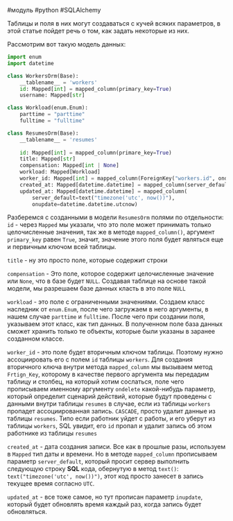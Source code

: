 #модуль #python #SQLAlchemy 

Таблицы и поля в них могут создаваться с кучей всяких параметров, в этой статье пойдет речь о том, как задать некоторые из них.

Рассмотрим вот такую модель данных:
```Python
import enum  
import datetime

class WorkersOrm(Base):  
    __tablename__ = 'workers'  
    id: Mapped[int] = mapped_column(primary_key=True)  
    username: Mapped[str]

class Workload(enum.Enum):  
    parttime = "parttime"  
    fulltime = "fulltime"

class ResumesOrm(Base):  
    __tablename__ = 'resumes'  
  
    id: Mapped[int] = mapped_column(primare_key=True)  
    title: Mapped[str]  
    compensation: Mapped[int | None]  
    workload: Mapped[Workload]  
    worker_id: Mapped[int] = mapped_column(ForeignKey("workers.id", ondelete="CASCADE"))  
    created_at: Mapped[datetime.datetime] = mapped_column(server_default=text("timezone('utc', now())"))  
    updated_at: Mapped[datetime.datetime] = mapped_column(  
        server_default=text("timezone('utc', now())"),  
        onupdate=datetime.datetime.utcnow)
```
Разберемся с созданными в модели `ResumesOrm` полями по отдельности:
`id` - через `Mapped` мы указали, что это поле может принимать только целочисленные значения, так же в методе `mapped_column()`, аргумент `primary_key` равен `True`, значит, значение этого поля будет являться еще и первичным ключом всей таблицы.

`title` - ну это просто поле, которые содержит строки

`compensation` - Это поле, которое содержит целочисленные значение или `None`, что в базе будет `NULL`. Создавая таблице на основе такой модели, мы разрешаем базе данных класть в это поле `NULL`

`workload` - это поле с ограниченными значениями. Создаем класс наследник от `enum.Enum`, после чего загружаем в него аргументы, в нашем случае `parttime` и `fulltime`. После чего при создании поля, указываем этот класс, как тип данных. В полученном поле база данных сможет хранить только те объекты, которые были указаны в заранее созданном классе. 

`worker_id` - это поле будет вторичным ключом таблицы. Поэтому нужно ассоциировать его с полем `id` таблицы `workers`. Для создания вторичного ключа внутри метода `mapped_column` мы вызываем метод `Frtign_Key`, которому в качестве первого аргумента мы передадим таблицу и столбец, на который хотим сослаться, поле чего прописываем именному аргументу `ondelete` какой-нибудь параметр, который определит сценарий действий, которые будут проведены с данными внутри таблицы `resumes` в случае, если из таблицы `workers` пропадет ассоциированная запись. `CASCADE`, просто удалит данные из таблицы `resumes`. Типо если работник уйдет с работы, и его уберут из таблицы `workers`, SQL увидит, его `id` пропал и удалит  запись об этом работнике из таблицы `resumes`

`created_at` - дата создания записи. Все как в прошлые разы,  используем в `Mapped` тип даты и времени. Но в методе `mapped_column` прописываем параметр `server_default`, который просит сервер  выполнить следующую строку **SQL** кода, обернутую в метод `text()`: `text("timezone('utc', now())")`, этот код просто занесет в запись текущее время согласно `UTC`.

`updated_at` - все тоже самое, но тут прописан параметр `inupdate`, который будет обновлять время каждый раз, когда запись будет обновляться. 